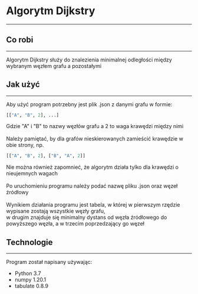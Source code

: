 # Algorytm Dijkstry

---
## Co robi

---
Algorytm Dijkstry służy do znalezienia minimalnej odległości między wybranym węzłem grafu a pozostałymi

## Jak użyć

---
Aby użyć program potrzebny jest plik .json z danymi grafu w formie:<br>
````python
[["A", "B", 2], ...]
````
Gdzie "A" i "B" to nazwy węzłów grafu a 2 to waga krawędzi między nimi<br><br>
Należy pamiętać, by dla grafów nieskierowanych zamieścić krawędzie w obie strony, np.<br>
````python
[["A", "B", 2], ["B", "A", 2]]
````
Nie można również zapomnieć, że algorytm działa tylko dla krawędzi o nieujemnych wagach<br><br>
Po uruchomieniu programu należy podać nazwę pliku .json oraz węzeł źródłowy<br><br>
Wynikiem działania programu jest tabela, w której w pierwszym rzędzie wypisane zostają wszystkie węzły grafu,<br>
w drugim znajduje się minimalny dystans od węzła źródłowego do powyższego węzła, a w trzecim poprzedzający go węzeł
 
## Technologie

---
Program został napisany używając:
* Python 3.7
* numpy 1.20.1
* tabulate 0.8.9

